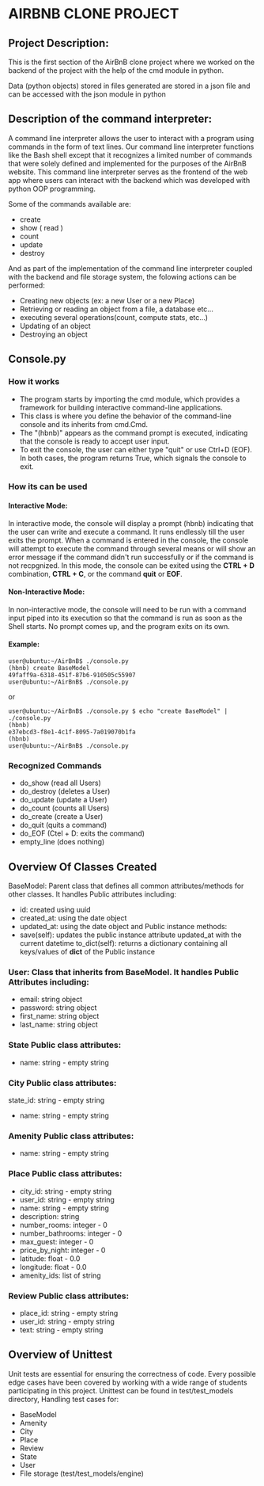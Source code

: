 # AIRBNB CLONE PROJECT
## Project Description:
This is the first section of the AirBnB clone project where we worked on the backend of the project with the help of the cmd module in python.

Data (python objects) stored in files generated are stored in a json file and can be accessed with the json module in python

## Description of the command interpreter:
A command line interpreter allows the user to interact with a program using commands in the form of text lines. Our command line interpreter functions like the Bash shell except that it recognizes a limited number of commands that were solely defined and implemented for the purposes of the AirBnB website.
This command line interpreter  serves as the frontend of the web app where users can interact with the backend which was developed with python OOP programming.

Some of the commands available are:
- create
- show ( read )
- count
- update
- destroy

And as part of the implementation of the command line interpreter coupled with the backend and file storage system, the folowing actions can be performed:
-   Creating new objects (ex: a new User or a new Place)
-   Retrieving or reading an object from a file, a database etc…
-   executing several operations(count, compute stats, etc…)
-   Updating of an object
-   Destroying an object

## Console.py
### How it works
- The program starts by importing the cmd module, which provides a framework for building interactive command-line applications.
- This class is where you define the behavior of the command-line console and its inherits from cmd.Cmd.
- The "(hbnb)" appears as the command prompt is executed, indicating that the console is ready to accept user input.
- To exit the console, the user can either type "quit" or use Ctrl+D (EOF). In both cases, the program returns True, which signals the console to exit.


### How its can be used
#### Interactive Mode:
In interactive mode, the console will display a prompt (hbnb) indicating that the user can write and execute a command. It runs endlessly till the user exits the prompt.
When a command is entered in the console, the console will attempt to execute the command through several means or will show an error message if the command didn't run successfully or if the command is not recpgnized. In this mode, the console can be exited using the **CTRL + D** combination,  **CTRL + C**, or the command **quit** or **EOF**.

#### Non-Interactive Mode:
In non-interactive mode, the console will need to be run with a command input piped into its execution so that the command is run as soon as the Shell starts. No prompt comes up, and the program exits on its own.


#### Example:

```
user@ubuntu:~/AirBnB$ ./console.py
(hbnb) create BaseModel
49faff9a-6318-451f-87b6-910505c55907
user@ubuntu:~/AirBnB$ ./console.py

```

or

```
user@ubuntu:~/AirBnB$ ./console.py $ echo "create BaseModel" | ./console.py
(hbnb)
e37ebcd3-f8e1-4c1f-8095-7a019070b1fa
(hbnb)
user@ubuntu:~/AirBnB$ ./console.py
```

### Recognized Commands
- do_show (read all Users)
- do_destroy (deletes a User)
- do_update (update a User)
- do_count (counts all Users)
- do_create (create a User)
- do_quit (quits a command)
- do_EOF (Ctel + D: exits the command)
- empty_line (does nothing)


## Overview Of Classes Created
BaseModel: Parent class that defines all common attributes/methods for other classes. It handles Public attributes including:
- id: created using uuid
- created_at: using the date object
- updated_at: using the date object
and Public instance methods:
- save(self): updates the public instance attribute updated_at with the current datetime
to_dict(self): returns a dictionary containing all keys/values of __dict__ of the Public instance

### User: Class that inherits from BaseModel. It handles Public Attributes including:
- email: string object
- password: string object
- first_name: string object
- last_name: string object

### State Public class attributes:
- name: string - empty string

### City Public class attributes:
state_id: string - empty string
- name: string - empty string

### Amenity Public class attributes:
- name: string - empty string

### Place Public class attributes:
- city_id: string - empty string
- user_id: string - empty string
- name: string - empty string
- description: string
- number_rooms: integer - 0
- number_bathrooms: integer - 0
- max_guest: integer - 0
- price_by_night: integer - 0
- latitude: float - 0.0
- longitude: float - 0.0
- amenity_ids: list of string


### Review Public class attributes:
- place_id: string - empty string
- user_id: string - empty string
- text: string - empty string



## Overview of Unittest
Unit tests are essential for ensuring the correctness of code. Every possible edge cases have been covered by working with a wide range of students participating in this project.
Unittest can be found in test/test_models directory, Handling test cases for:
- BaseModel
- Amenity
- City
- Place
- Review
- State
- User
- File storage (test/test_models/engine)
